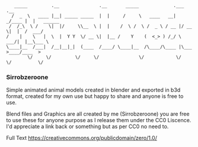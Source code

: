 	   _____         .__               .__       _____             .___     .__          
      /  _  \   ____ |__| _____ _____  |  |     /     \   ____   __| _/____ |  |   ______
     /  /_\  \ /    \|  |/     \\__  \ |  |    /  \ /  \ /  _ \ / __ |/ __ \|  |  /  ___/
	/    |    \   |  \  |  Y Y  \/ __ \|  |__ /    Y    (  <_> ) /_/ \  ___/|  |__\___ \ 
	\____|__  /___|  /__|__|_|  (____  /____/ \____|__  /\____/\____ |\___  >____/____  >
            \/     \/         \/     \/               \/            \/    \/          \/ 
							
### Sirrobzeroone

Simple animated animal models created in blender and exported in b3d format, created for my
own use but happy to share and anyone is free to use.

Blend files and Graphics are all created by me (Sirrobzeroone) you are free to use these for anyone
purpose as I release them under the CC0 Liscence. I'd appreciate a link back or something but as per 
CC0 no need to. 

Full Text
https://creativecommons.org/publicdomain/zero/1.0/